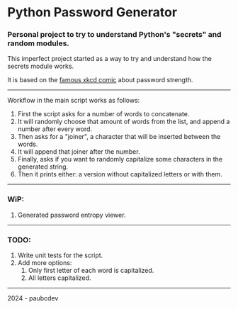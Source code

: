 # Python Password Generator

### Personal project to try to understand Python's "secrets" and random modules.
This imperfect project started as a way to try and understand how the secrets module works.

It is based on the [famous xkcd comic](https://xkcd.com/936/) about password strength.

---

Workflow in the main script works as follows:
1. First the script asks for a number of words to concatenate.
2. It will randomly choose that amount of words from the list, and append a number after every word.
3. Then asks for a "joiner", a character that will be inserted between the words.
4. It will append that joiner after the number.
5. Finally, asks if you want to randomly capitalize some characters in the generated string.
6. Then it prints either: a version without capitalized letters or with them.

---
 
### WiP:
1. Generated password entropy viewer.

---

### TODO:
1. Write unit tests for the script.
2. Add more options: 
   1. Only first letter of each word is capitalized.
   2. All letters capitalized.

---

2024 - paubcdev